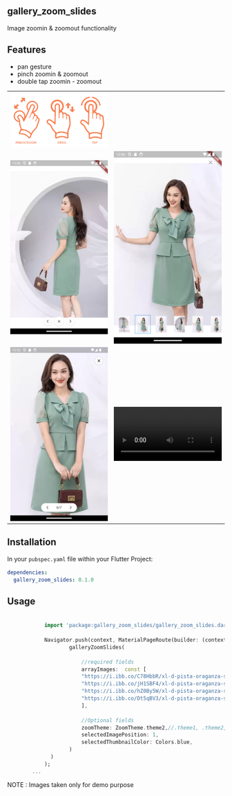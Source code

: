 ## gallery_zoom_slides

Image zoomin & zoomout functionality

## Features

- pan gesture
- pinch zoomin & zoomout
- double tap zoomin - zoomout 


<table>
    <tr>
        <td>
         <img width="250px" src="https://raw.githubusercontent.com/Dharini17/gallery_zoom_slides/master/assets/options.png">     
      </td>   
        <td></td>          
    </tr>    
   <tr>
      <td>
         <img width="250px" src="https://raw.githubusercontent.com/Dharini17/gallery_zoom_slides/master/assets/theme1.png">
      </td>   
        <td>
         <img width="250px" src="https://raw.githubusercontent.com/Dharini17/gallery_zoom_slides/master/assets/theme2.png">
      </td>        
    </tr>
 <tr>
        <td>
         <img width="250px" src="https://raw.githubusercontent.com/Dharini17/gallery_zoom_slides/master/assets/theme3.png">     
      </td>   
        <td>
        <video src="https://raw.githubusercontent.com/Dharini17/gallery_zoom_slides/master/assets/demo.mp4" width="250px"/>
</td>          
    </tr>  
</table>

## Installation

In your `pubspec.yaml` file within your Flutter Project:

```yaml
dependencies:
  gallery_zoom_slides: 0.1.0
```


## Usage

```dart

            import 'package:gallery_zoom_slides/gallery_zoom_slides.dart';
            
            Navigator.push(context, MaterialPageRoute(builder: (context)=>
                    galleryZoomSlides(
                    
                        //required fields                 
                        arrayImages:  const [
                        "https://i.ibb.co/C78HbbR/xl-d-pista-oraganza-s-deklook-original-imags3a5bguzakgq.webp",
                        "https://i.ibb.co/jH1SBF4/xl-d-pista-oraganza-s-deklook-original-imags3a5kf7tngq8.webp",
                        "https://i.ibb.co/hZ0By5W/xl-d-pista-oraganza-s-deklook-original-imags3a5pjsfs98c.webp",
                        "https://i.ibb.co/Dt5qBV3/xl-d-pista-oraganza-s-deklook-original-imags3a5xd7ctjvt.webp"
                        ],
                        
                        //Optional fields
                        zoomTheme: ZoomTheme.theme2,//.theme1, .theme2, .theme3
                        selectedImagePosition: 1,
                        selectedThumbnailColor: Colors.blue,
                    )
              )
            );
        ...


```

NOTE : Images taken only for demo purpose
